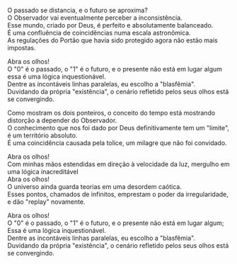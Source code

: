 O passado se distancia, e o futuro se aproxima?  
O Observador vai eventualmente perceber a inconsistência.  
Esse mundo, criado por Deus, é perfeito e absolutamente balanceado.  
É uma confluência de coincidências numa escala astronômica.   
As regulações do Portão que havia sido protegido agora não estão mais impostas.  

Abra os olhos!  
O "0" é o passado, o "1" é o futuro, e o presente não está em lugar algum  
essa é uma lógica inquestionável.  
Dentre as incontáveis linhas paralelas, eu escolho a "blasfêmia".  
Duvidando da própria "existência", o cenário refletido pelos seus olhos está se convergindo.  

Como mostram os dois ponteiros, o conceito do tempo está mostrando distorção a depender do Observador.  
O conhecimento que nos foi dado por Deus definitivamente tem um "limite", é um território absoluto.  
É uma coincidência causada pela tolice, um milagre que não foi convidado.  

Abra os olhos!  
Com minhas mãos estendidas em direção à velocidade da luz, mergulho em uma lógica inacreditável  
Abra os olhos!  
O universo ainda guarda teorias em uma desordem caótica.  
Esses pontos, chamados de infinitos, emprestam o poder da irregularidade, e dão "replay" novamente.   

Abra os olhos!  
O "0" é o passado, o "1" é o futuro, e o presente não está em lugar algum;  
Essa é uma lógica inquestionável.  
Dentre as incontáveis linhas paralelas, eu escolho a "blasfêmia".  
Duvidando da própria "existência", o cenário refletido pelos seus olhos está se convergindo.  
